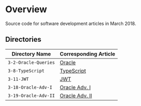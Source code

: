 # Overview

Source code for software development articles in March 2018.

## Directories

| Directory Name                        | Corresponding Article                                                         |
|---------------------------------------|-------------------------------------------------------------------------------|
| `3-2-Oracle-Queries`                  | [Oracle](https://jarombek.com/blog/mar-2-2018-oracle-queries)                 |
| `3-8-TypeScript`                      | [TypeScript](https://jarombek.com/blog/mar-8-2018-typescript)                 |
| `3-11-JWT`                            | [JWT](https://jarombek.com/blog/mar-11-2018-jwt)                              |
| `3-18-Oracle-Adv-I`                   | [Oracle Adv. I](https://jarombek.com/blog/mar-18-2018-oracle-adv-pt1)         |
| `3-19-Oracle-Adv-II`                  | [Oracle Adv. II](https://jarombek.com/blog/mar-19-2018-oracle-adv-pt2)        |
